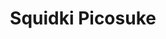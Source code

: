 ---
slug: squidki-picosuke
title: Squidki Picosuke
description: "Squidki Picosuke is an exciting online game. Play for free directly in your browser!"
icon: /images/new_mods/Sprunki Picosuke.png
url: https://wowtbc.net/sprunkin/sprunki-picosuke/index.html
previewImage: /images/new_mods/Sprunki Picosuke.png
type: new mods

# SEO配置
seo:
  title: "Squidki Picosuke - Play Free Online Game | Fun Browser Games"
  description: "Squidki Picosuke - Play this fun online game for free in your browser. No download required!"
  ogImage: "/images/new_mods/Sprunki Picosuke.png"
  keywords: "squidki-picosuke, online game, browser game, free game, new mods game, play online"

videoUrls:
  - https://www.youtube.com/embed/example1
  - https://www.youtube.com/embed/example2

whyPlay:
  title: "Why Play Squidki Picosuke?"
  items:
    - "Immersive Gameplay: Squidki Picosuke offers an engaging and immersive gaming experience that will keep you entertained for hours"
    - "Challenging Levels: Test your skills with increasingly difficult challenges and obstacles"
    - "Beautiful Graphics: Enjoy stunning visuals and smooth animations that bring the game world to life"
    - "Regular Updates: New content and features are added regularly to keep the game fresh and exciting"
    - "Free to Play: Experience all the fun without spending a penny"
    - "Community Features: Connect with other players, share strategies, and compete for high scores"
    - "Cross-Platform: Play on any device with a web browser, no downloads required"

features:
  title: "Key Features of Squidki Picosuke"
  image: "/images/new_mods/Sprunki Picosuke.png"
  items:
    - "Intuitive Controls: Easy to learn controls make Squidki Picosuke accessible for players of all skill levels"
    - "Multiple Game Modes: Enjoy various gameplay options that provide different challenges and experiences"
    - "Character Customization: Personalize your gaming experience with unique characters and items"
    - "Achievement System: Complete special tasks to earn rewards and recognition"
    - "Leaderboards: Compete with players worldwide and see who can achieve the highest scores"

characteristics:
  title: "Game Characteristics"
  image: "/images/new_mods/Sprunki Picosuke.png"
  items:
    - "Genre: New mods game with elements of strategy and skill"
    - "Difficulty: Suitable for both casual gamers and those seeking a challenge"
    - "Play Time: Quick sessions or extended gameplay, depending on your preference"
    - "Art Style: Vibrant and engaging visuals that enhance the gaming experience"
    - "Sound Design: Immersive audio that complements the gameplay perfectly"

info: "Squidki Picosuke is an exciting online game that offers players a unique and engaging gaming experience. With its intuitive controls, stunning visuals, and challenging gameplay, Squidki Picosuke provides hours of entertainment for players of all ages and skill levels. Whether you're looking for a quick gaming session during a break or an extended play session, Squidki Picosuke delivers an immersive experience that will keep you coming back for more. The game features multiple levels of increasing difficulty, ensuring that players are constantly challenged as they progress. With regular updates adding new content and features, Squidki Picosuke remains fresh and exciting, providing endless entertainment options for its growing community of players."

howToPlayIntro: "Welcome to Squidki Picosuke! This guide will walk you through the basics and help you master the game. Whether you're a beginner or looking to improve your skills, these tips and instructions will enhance your gaming experience."

howToPlaySteps:
  - title: "Getting Started"
    description: "Begin your Squidki Picosuke adventure by familiarizing yourself with the controls. Use your keyboard or mouse to navigate through the game interface. The tutorial will guide you through the basic mechanics and help you understand the objectives."
  - title: "Understanding the Objectives"
    description: "In Squidki Picosuke, your main goal is to progress through levels by completing specific objectives. Each level presents unique challenges that require different strategies and approaches."
  - title: "Mastering the Controls"
    description: "Practice using the controls to improve your precision and reaction time. Squidki Picosuke requires quick reflexes and strategic thinking to overcome obstacles and defeat opponents."
  - title: "Utilizing Power-ups"
    description: "Collect power-ups throughout the game to enhance your abilities and overcome difficult challenges. Each power-up offers unique advantages that can be crucial for success."
  - title: "Developing Strategies"
    description: "As you progress in Squidki Picosuke, develop effective strategies for different scenarios. Analyze patterns, anticipate challenges, and adapt your approach to maximize your performance."

faq:
  title: "Frequently Asked Questions about Squidki Picosuke"
  items:
    - question: "Is Squidki Picosuke free to play?"
      answer: "Yes, Squidki Picosuke is completely free to play directly in your web browser. No downloads or purchases are required to enjoy the full game experience."
    - question: "Can I play Squidki Picosuke on mobile devices?"
      answer: "Yes, Squidki Picosuke is optimized for both desktop and mobile play. You can enjoy the game on any device with a web browser and internet connection."
    - question: "Are there any in-game purchases?"
      answer: "While Squidki Picosuke is free to play, there may be optional in-game purchases available for cosmetic items or additional features that don't affect core gameplay."
    - question: "How often is Squidki Picosuke updated?"
      answer: "The developers regularly update Squidki Picosuke with new content, features, and improvements based on player feedback and game performance."
    - question: "Can I play Squidki Picosuke offline?"
      answer: "Currently, Squidki Picosuke requires an internet connection to play as it's a browser-based online game."
    - question: "Is Squidki Picosuke suitable for children?"
      answer: "Yes, Squidki Picosuke is designed to be family-friendly and suitable for players of all ages."
    - question: "How do I report bugs or issues?"
      answer: "If you encounter any problems while playing Squidki Picosuke, you can report them through the game's support page or contact the developers directly through their website."
    - question: "Still Have Questions?"
      answer: "If you have additional questions about Squidki Picosuke that aren't covered in this FAQ, please visit our support center or contact our customer service team for assistance."
---